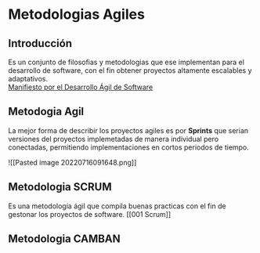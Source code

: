# Metodologias Agiles

## Introducción

Es un conjunto de filosofias y metodologias que ese implementan para el desarrollo de software, con el fin obtener proyectos altamente escalables y adaptativos.  
[Manifiesto por el Desarrollo Ágil de Software](https://agilemanifesto.org/iso/es/manifesto.html)

## Metodogia Agil

La mejor forma de describir los proyectos agiles es por **Sprints** que serian versiones del proyectos implemetadas de manera individual pero conectadas, permitiendo implementaciones en cortos periodos de tiempo.

![[Pasted image 20220716091648.png]]

## Metodologia SCRUM

Es una metodología ágil que compila buenas practicas con el fin de gestonar los proyectos de software.
[[001 Scrum]]

## Metodologia CAMBAN

